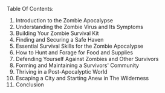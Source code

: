 Table Of Contents:

1. Introduction to the Zombie Apocalypse
2. Understanding the Zombie Virus and Its Symptoms
3. Building Your Zombie Survival Kit
4. Finding and Securing a Safe Haven
5. Essential Survival Skills for the Zombie Apocalypse
6. How to Hunt and Forage for Food and Supplies
7. Defending Yourself Against Zombies and Other Survivors
8. Forming and Maintaining a Survivors' Community
9. Thriving in a Post-Apocalyptic World
10. Escaping a City and Starting Anew in The Wilderness
11. Conclusion